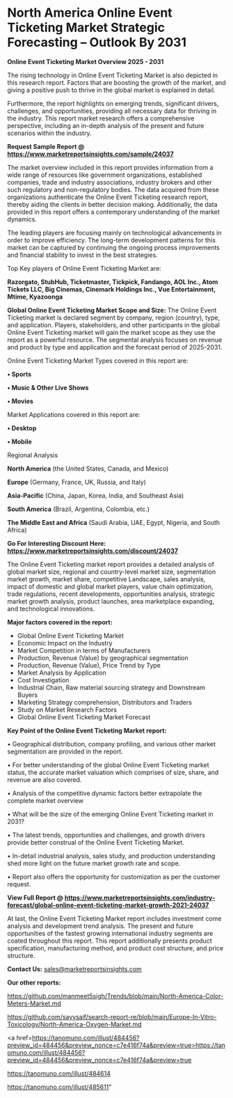 # North America Online Event Ticketing Market Strategic Forecasting – Outlook By 2031

<Strong> Online Event Ticketing Market Overview 2025 - 2031</strong>

The rising technology in Online Event Ticketing Market is also depicted in this research report. Factors that are boosting the growth of the market, and giving a positive push to thrive in the global market is explained in detail.

Furthermore, the report highlights on emerging trends, significant drivers, challenges, and opportunities, providing all necessary data for thriving in the industry. This report market research offers a comprehensive perspective, including an in-depth analysis of the present and future scenarios within the industry.

<strong>Request Sample Report @ <a href=https://www.marketreportsinsights.com/sample/24037>https://www.marketreportsinsights.com/sample/24037</a></strong>

The market overview included in this report provides information from a wide range of resources like government organizations, established companies, trade and industry associations, industry brokers and other such regulatory and non-regulatory bodies. The data acquired from these organizations authenticate the Online Event Ticketing research report, thereby aiding the clients in better decision making. Additionally, the data provided in this report offers a contemporary understanding of the market dynamics.

The leading players are focusing mainly on technological advancements in order to improve efficiency. The long-term development patterns for this market can be captured by continuing the ongoing process improvements and financial stability to invest in the best strategies.

Top Key players of Online Event Ticketing Market are:

<strong>Razorgato, StubHub, Ticketmaster, Tickpick, Fandango, AOL Inc., Atom Tickets LLC, Big Cinemas, Cinemark Holdings Inc., Vue Entertainment, Mtime, Kyazoonga</strong>

<strong><b>Global Online Event Ticketing Market Scope and Size:</b></strong>
The Online Event Ticketing market is declared segment by company, region (country), type, and application. Players, stakeholders, and other participants in the global Online Event Ticketing market will gain the market scope as they use the report as a powerful resource. The segmental analysis focuses on revenue and product by type and application and the forecast period of 2025-2031.

Online Event Ticketing Market Types covered in this report are:

<strong>• Sports

• Music & Other Live Shows

• Movies</strong>

Market Applications covered in this report are:

<strong>• Desktop

• Mobile</strong> 

Regional Analysis

<strong>North America</strong> (the United States, Canada, and Mexico)

<strong>Europe</strong> (Germany, France, UK, Russia, and Italy)

<strong>Asia-Pacific</strong> (China, Japan, Korea, India, and Southeast Asia)

<strong>South America</strong> (Brazil, Argentina, Colombia, etc.)

<strong>The Middle East and Africa</strong> (Saudi Arabia, UAE, Egypt, Nigeria, and South Africa)

<strong>Go For Interesting Discount Here: <a href=https://www.marketreportsinsights.com/discount/24037>https://www.marketreportsinsights.com/discount/24037</a></strong>

The Online Event Ticketing market report provides a detailed analysis of global market size, regional and country-level market size, segmentation market growth, market share, competitive Landscape, sales analysis, impact of domestic and global market players, value chain optimization, trade regulations, recent developments, opportunities analysis, strategic market growth analysis, product launches, area marketplace expanding, and technological innovations.

<strong><b>Major factors covered in the report:</b></strong>
<ul>
  <li>Global Online Event Ticketing Market </li>
  <li>Economic Impact on the Industry</li>
  <li>Market Competition in terms of Manufacturers</li>
  <li>Production, Revenue (Value) by geographical segmentation</li>
  <li>Production, Revenue (Value), Price Trend by Type</li>
  <li>Market Analysis by Application</li>
  <li>Cost Investigation</li>
  <li>Industrial Chain, Raw material sourcing strategy and Downstream Buyers</li>
  <li>Marketing Strategy comprehension, Distributors and Traders</li>
  <li>Study on Market Research Factors</li>
  <li>Global Online Event Ticketing Market Forecast</li>
</ul>

<strong><b>Key Point of the Online Event Ticketing Market report:</b></strong>

• Geographical distribution, company profiling, and various other market segmentation are provided in the report.

• For better understanding of the global Online Event Ticketing market status, the accurate market valuation which comprises of size, share, and revenue are also covered.

• Analysis of the competitive dynamic factors better extrapolate the complete market overview

• What will be the size of the emerging Online Event Ticketing market in 2031?

• The latest trends, opportunities and challenges, and growth drivers provide better construal of the Online Event Ticketing Market.

• In-detail industrial analysis, sales study, and production understanding shed more light on the future market growth rate and scope.

• Report also offers the opportunity for customization as per the customer request.

<strong><b>View Full Report @ <a href=https://www.marketreportsinsights.com/industry-forecast/global-online-event-ticketing-market-growth-2021-24037>https://www.marketreportsinsights.com/industry-forecast/global-online-event-ticketing-market-growth-2021-24037</a></b></strong>


At last, the Online Event Ticketing Market report includes investment come analysis and development trend analysis. The present and future opportunities of the fastest growing international industry segments are coated throughout this report. This report additionally presents product specification, manufacturing method, and product cost structure, and price structure.

<strong>Contact Us:</strong>
sales@marketreportsinsights.com

<strong>Our other reports:</strong>

<a href=https://github.com/manmeet5sigh/Trends/blob/main/North-America-Color-Meters-Market.md>https://github.com/manmeet5sigh/Trends/blob/main/North-America-Color-Meters-Market.md</a>

<a href=https://github.com/sayysaif/search-report-re/blob/main/Europe-In-Vitro-Toxicology/North-America-Oxygen-Market.md>https://github.com/sayysaif/search-report-re/blob/main/Europe-In-Vitro-Toxicology/North-America-Oxygen-Market.md</a>

<a href=https://tanomuno.com/illust/484456?preview_id=484456&preview_nonce=c7e416f74a&preview=true>https://tanomuno.com/illust/484456?preview_id=484456&preview_nonce=c7e416f74a&preview=true</a>

<a href=https://tanomuno.com/illust/484614>https://tanomuno.com/illust/484614</a>

<a href=https://tanomuno.com/illust/485611>https://tanomuno.com/illust/485611</a>"
